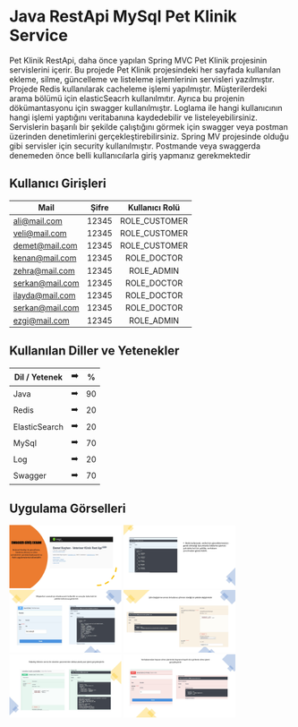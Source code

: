 # Java RestApi MySql Pet Klinik Service

Pet Klinik RestApi, daha önce yapılan Spring MVC Pet Klinik projesinin servislerini içerir. Bu projede Pet Klinik projesindeki her sayfada kullanılan ekleme, silme, güncelleme ve listeleme işlemlerinin servisleri yazılmıştır. Projede Redis kullanılarak cacheleme işlemi yapılmıştır. Müşterilerdeki arama bölümü için elasticSeacrh kullanılmıtır. Ayrıca bu projenin dökümantasyonu için swagger kullanılmıştır. Loglama ile hangi kullanıcının hangi işlemi yaptığını veritabanına kaydedebilir ve listeleyebilirsiniz. Servislerin başarılı bir şekilde çalıştığını görmek için swagger veya postman üzerinden denetimlerini gerçekleştirebilirsiniz. Spring MV projesinde olduğu gibi servisler için security kullanılmıştır. Postmande veya swaggerda denemeden önce belli kullanıcılarla giriş yapmanız gerekmektedir

## Kullanıcı Girişleri


| Mail | Şifre | Kullanıcı Rolü |
| ------------- |:-------------:|:-------------:|
| ali@mail.com | 12345 | ROLE_CUSTOMER |
| veli@mail.com | 12345 | ROLE_CUSTOMER|
| demet@mail.com | 12345 | ROLE_CUSTOMER |
| kenan@mail.com| 12345 | ROLE_DOCTOR |
| zehra@mail.com | 12345 | ROLE_ADMIN |
| serkan@mail.com | 12345 | ROLE_DOCTOR |
| ilayda@mail.com | 12345 | ROLE_DOCTOR |
| serkan@mail.com | 12345 | ROLE_DOCTOR |
| ezgi@mail.com | 12345 | ROLE_ADMIN |


## Kullanılan Diller ve Yetenekler



| Dil / Yetenek | :arrow_right: | % |
| ------------- |:-------------:|:-------------:|
| Java | :arrow_right: | 90 |
| Redis | :arrow_right: | 20 |
| ElasticSearch | :arrow_right: | 20 |
| MySql | :arrow_right: | 70 |
| Log | :arrow_right: | 20 |
| Swagger | :arrow_right: | 70 |


## Uygulama Görselleri


<p>
<a href="https://github.com/demetkochan/Java-RestApi-MySql-Pet-Klinik-Service/blob/main/images/2.foto.jpg" target="_blank">
<img src="https://github.com/demetkochan/Java-RestApi-MySql-Pet-Klinik-Service/blob/main/images/2.foto.jpg" width="200" style="max-width:100%;"></a>

<a href="https://github.com/demetkochan/Java-RestApi-MySql-Pet-Klinik-Service/blob/main/images/3.foto.jpg" target="_blank">
<img src="https://github.com/demetkochan/Java-RestApi-MySql-Pet-Klinik-Service/blob/main/images/3.foto.jpg" width="200" style="max-width:100%;"></a>

<a href="https://github.com/demetkochan/Java-RestApi-MySql-Pet-Klinik-Service/blob/main/images/4.foto.jpg" target="_blank">
<img src="https://github.com/demetkochan/Java-RestApi-MySql-Pet-Klinik-Service/blob/main/images/4.foto.jpg" width="200" style="max-width:100%;"></a>

<a href="https://github.com/demetkochan/Java-RestApi-MySql-Pet-Klinik-Service/blob/main/images/5.foto.jpg" target="_blank">
<img src="https://github.com/demetkochan/Java-RestApi-MySql-Pet-Klinik-Service/blob/main/images/5.foto.jpg" width="200" style="max-width:100%;"></a>
  
<a href="https://github.com/demetkochan/Java-RestApi-MySql-Pet-Klinik-Service/blob/main/images/6.foto.jpg" target="_blank">
<img src="https://github.com/demetkochan/Java-RestApi-MySql-Pet-Klinik-Service/blob/main/images/6.foto.jpg" width="200" style="max-width:100%;"></a>
  
<a href="https://github.com/demetkochan/Java-RestApi-MySql-Pet-Klinik-Service/blob/main/images/7.foto.jpg" target="_blank">
<img src="https://github.com/demetkochan/Java-RestApi-MySql-Pet-Klinik-Service/blob/main/images/7.foto.jpg" width="200" style="max-width:100%;"></a>
  
